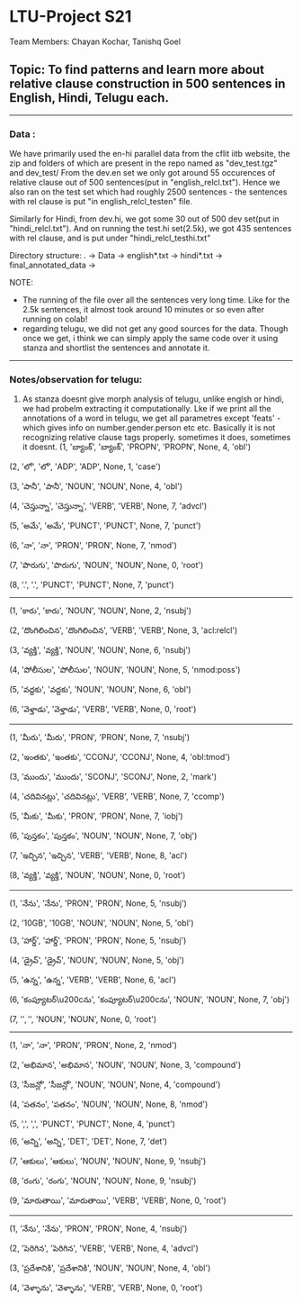# LTU-Project S21
Team Members: Chayan Kochar, Tanishq Goel

## Topic: To find patterns and learn more about relative clause construction in 500 sentences in English, Hindi, Telugu each.

---
### Data :

We have primarily used the en-hi parallel data from the cflit iitb website, the zip and folders of which are present in the repo named as "dev_test.tgz" and dev_test/
From the dev.en set we only got around 55 occurences of relative clause out of 500 sentences(put in "english_relcl.txt"). Hence we also ran on the test set which had roughly 2500 sentences - the sentences with rel clause is put "in english_relcl_testen" file.

Similarly for Hindi, from dev.hi, we got some 30 out of 500 dev set(put in "hindi_relcl.txt"). And on running the test.hi set(2.5k), we got 435 sentences with rel clause, and is put under "hindi_relcl_testhi.txt"


Directory structure:
.
-> Data
    -> english*.txt
    -> hindi*.txt
-> final_annotated_data
    -> 


NOTE: 
- The running of the file over all the sentences very long time. Like for the 2.5k sentences, it almost took around 10 minutes or so even after running on colab!
- regarding telugu, we did not get any good sources for the data. Though once we get, i think we can simply apply the same code over it using stanza and shortlist the sentences and annotate it.

---

### Notes/observation for telugu:
1. As stanza doesnt give morph analysis of telugu, unlike englsh or hindi, we had probelm extracting it computationally. Lke if we print all the annotations of a word in telugu, we get all parametres except 'feats' - which gives info on number.gender.person etc etc. Basically it is not recognizing relative clause tags properly. sometimes it does, sometimes it doesnt.
(1, 'బ్యాంక్', 'బ్యాంక్', 'PROPN', 'PROPN', None, 4, 'obl')

(2, 'లో', 'లో', 'ADP', 'ADP', None, 1, 'case')

(3, 'పానీ', 'పానీ', 'NOUN', 'NOUN', None, 4, 'obl')

(4, 'చెస్తున్నా', 'చెస్తున్నా', 'VERB', 'VERB', None, 7, 'advcl')

(5, 'అమే', 'అమే', 'PUNCT', 'PUNCT', None, 7, 'punct')

(6, 'నా', 'నా', 'PRON', 'PRON', None, 7, 'nmod')

(7, 'పొరుగు', 'పొరుగు', 'NOUN', 'NOUN', None, 0, 'root')

(8, '.', '.', 'PUNCT', 'PUNCT', None, 7, 'punct')


----

(1, 'కారు', 'కారు', 'NOUN', 'NOUN', None, 2, 'nsubj')

(2, 'దొంగిలించిన', 'దొంగిలించిన', 'VERB', 'VERB', None, 3, 'acl:relcl')

(3, 'వ్యక్తి', 'వ్యక్తి', 'NOUN', 'NOUN', None, 6, 'nsubj')

(4, 'పోలీసుల', 'పోలీసుల', 'NOUN', 'NOUN', None, 5, 'nmod:poss')

(5, 'వద్దకు', 'వద్దకు', 'NOUN', 'NOUN', None, 6, 'obl')

(6, 'వెళ్తాడు', 'వెళ్తాడు', 'VERB', 'VERB', None, 0, 'root')

-----

(1, 'మీరు', 'మీరు', 'PRON', 'PRON', None, 7, 'nsubj')

(2, 'ఇంతకు', 'ఇంతకు', 'CCONJ', 'CCONJ', None, 4, 'obl:tmod')

(3, 'ముందు', 'ముందు', 'SCONJ', 'SCONJ', None, 2, 'mark')

(4, 'చదివినట్లు', 'చదివినట్లు', 'VERB', 'VERB', None, 7, 'ccomp')

(5, 'మీకు', 'మీకు', 'PRON', 'PRON', None, 7, 'iobj')

(6, 'పుస్తకం', 'పుస్తకం', 'NOUN', 'NOUN', None, 7, 'obj')

(7, 'ఇచ్చిన', 'ఇచ్చిన', 'VERB', 'VERB', None, 8, 'acl')

(8, 'వ్యక్తి', 'వ్యక్తి', 'NOUN', 'NOUN', None, 0, 'root')

---

(1, 'నేను', 'నేను', 'PRON', 'PRON', None, 5, 'nsubj')

(2, '10GB', '10GB', 'NOUN', 'NOUN', None, 5, 'obl')

(3, 'హార్డ్', 'హార్డ్', 'PRON', 'PRON', None, 5, 'nsubj')

(4, 'డ్రైవ్', 'డ్రైవ్', 'NOUN', 'NOUN', None, 5, 'obj')

(5, 'ఉన్న', 'ఉన్న', 'VERB', 'VERB', None, 6, 'acl')

(6, 'కంప్యూటర్\u200cను', 'కంప్యూటర్\u200cను', 'NOUN', 'NOUN', None, 7, 'obj')

(7, '$', '$', 'NOUN', 'NOUN', None, 0, 'root')

---

(1, 'నా', 'నా', 'PRON', 'PRON', None, 2, 'nmod')

(2, 'అభిమాన', 'అభిమాన', 'NOUN', 'NOUN', None, 3, 'compound')

(3, 'సీజన్లో', 'సీజన్లో', 'NOUN', 'NOUN', None, 4, 'compound')

(4, 'పతనం', 'పతనం', 'NOUN', 'NOUN', None, 8, 'nmod')

(5, ',', ',', 'PUNCT', 'PUNCT', None, 4, 'punct')

(6, 'అన్ని', 'అన్ని', 'DET', 'DET', None, 7, 'det')

(7, 'ఆకులు', 'ఆకులు', 'NOUN', 'NOUN', None, 9, 'nsubj')

(8, 'రంగు', 'రంగు', 'NOUN', 'NOUN', None, 9, 'nsubj')

(9, 'మారుతాయి', 'మారుతాయి', 'VERB', 'VERB', None, 0, 'root')

---

(1, 'నేను', 'నేను', 'PRON', 'PRON', None, 4, 'nsubj')

(2, 'పెరిగిన', 'పెరిగిన', 'VERB', 'VERB', None, 4, 'advcl')

(3, 'ప్రదేశానికి', 'ప్రదేశానికి', 'NOUN', 'NOUN', None, 4, 'obl')

(4, 'వెళ్ళాను', 'వెళ్ళాను', 'VERB', 'VERB', None, 0, 'root')


